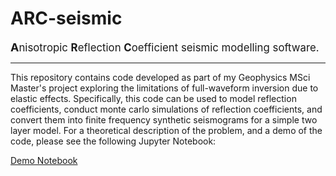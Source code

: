 # ARC-seismic

<span style="font-size:larger;"><b><span style="font-size:large;">A</span></b>nisotropic <b>R</b>eflection <b>C</b>oefficient seismic modelling software.</span>
***

This repository contains code developed as part of my Geophysics MSci Master's project exploring the limitations of full-waveform inversion due to elastic effects. Specifically, this code can be used to model reflection coefficients, conduct monte carlo simulations of reflection coefficients, and convert them into finite frequency synthetic seismograms for a simple two layer model. For a theoretical description of the problem, and a demo of the code, please see the following Jupyter Notebook:

[Demo Notebook](https://nbviewer.jupyter.org/github/GeorgeWilliamStrong/ARC-Seismic/blob/main/ARC-seismic%20demo.ipynb?flush_cache=true)

